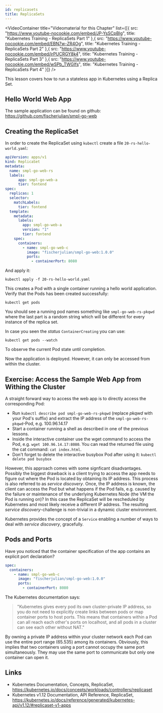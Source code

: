 ```yaml
---
id: replicasets
title: ReplicaSets
---
```


<VideoContainer
  title="Videomaterial for this Chapter"
  list={[{
   src: "https://www.youtube-nocookie.com/embed/JP-YsSCpBlg",
   title: "Kubernetes Training - ReplicaSets Part 1"
  },{
   src: "https://www.youtube-nocookie.com/embed/EBN7w-ZR4Og",
   title: "Kubernetes Training - ReplicaSets Part 2"
  },{
   src: "https://www.youtube-nocookie.com/embed/irPUCRGY8k4",
   title: "Kubernetes Training - ReplicaSets Part 3"
  },{
   src: "https://www.youtube-nocookie.com/embed/wSPb_TWGIfs",
   title: "Kubernetes Training - ReplicaSets Part 4"
  }]}
/>

This lesson covers how to run a stateless app in Kubernetes using a Replica Set.

## Hello World Web App

The sample application can be found on github: https://github.com/fischerjulian/smpl-go-web

## Creating the ReplicaSet

In order to create the ReplicaSet using `kubectl` create a file `20-rs-hello-world.yaml`:

```yaml
apiVersion: apps/v1
kind: ReplicaSet
metadata:
  name: smpl-go-web-rs
  labels:
      app: smpl-go-web-a
      tier: fontend
spec:
  replicas: 1
  selector:
    matchLabels:
      tier: fontend
  template:
    metadata:
      labels:
        app: smpl-go-web-a
        version: "1"
        tier: fontend
    spec:
      containers:
        - name: smpl-go-web-c
          image: "fischerjulian/smpl-go-web:1.0.0"
          ports:
            - containerPort: 8080
```

And apply it:

    kubectl apply -f 20-rs-hello-world.yaml

This creates a Pod with a single container running a hello world application.
Verify that the Pods has been created successfully:

    kubectl get pods

You should see a running pod names something like `smpl-go-web-rs-pkqwd` where the last part is a random string which will be different for every instance of the replica set.

In case you seen the *status* `ContainerCreating` you can use:

    kubectl get pods --watch

To observe the current Pod state until completion.

Now the application is deployed. However, it can only be accessed from within the cluster.

## Exercise: Access the Sample Web App from Withing the Cluster

A straight forward way to access the web app is to directly access the corresponding Pod:

* Run `kubectl describe pod smpl-go-web-rs-pkqwd` (replace *pkqwd* with your Pod's suffix) and extract the IP address of the `smpl-go-web-rs-pkqwd`-Pod, e.g. 100.96.14.17
* Start a container running a shell as described in one of the previous lessons.
* Inside the interactive container use the wget command to access the Pod, e.g. `wget 100.96.14.17:8080`. You can read the returned file using the cat command: `cat index.html`.
* Don't forget to delete the interactive busybox Pod after using it: `kubectl delete pod busybox`

However, this approach comes with some signficant disadvantages. Possibly the biggest drawback is a client trying to access the app needs to figure out where the Pod is located by obtaining its IP address. This process is also referred to as *service discovery*. Once, the IP address is known, the client can access the Pod but what happens if the Pod fails, e.g. caused by the failure or maintenance of the underlying Kubernetes Node (the VM the Pod is running on)? In this case the ReplicaSet will be rescheduled by Kubernetes and most likely receive a different IP address. The resulting *service discovery*-challenge is non-trivial in a dynamic cluster environment.

Kubernetes provides the concept of a `Service` enabling a number of ways to deal with *service discovery*, gracefully.

## Pods and Ports

Have you noticed that the container specification of the app contains an explicit port declaration?

```yaml
spec:
  containers:
    - name: smpl-go-web-c
      image: "fischerjulian/smpl-go-web:1.0.0"
      ports:
        - containerPort: 8080
```

The Kubernetes documentation says:

> "Kubernetes gives every pod its own cluster-private IP address, so you do not need to explicitly create links between pods or map container ports to host ports. This means that containers within a Pod can all reach each other's ports on localhost, and all pods in a cluster can see each other without NAT."

By owning a private IP address within your cluster network each Pod can use the entire port range (65.535) among its containers. Obviously, this implies that two containers using a port cannot occupy the same port simultaneously. They may use the same port to communicate but only one container can open it.

## Links

* Kubernetes Documentation, Concepts, ReplicaSet, https://kubernetes.io/docs/concepts/workloads/controllers/replicaset
* Kubernetes v1.12 Documentation, API Reference, ReplicaSet, https://kubernetes.io/docs/reference/generated/kubernetes-api/v1.12/#replicaset-v1-apps
